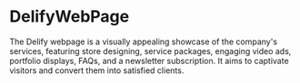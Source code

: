 # DelifyWebPage
The Delify webpage is a visually appealing showcase of the company's services, featuring store designing, service packages, engaging video ads, portfolio displays, FAQs, and a newsletter subscription. It aims to captivate visitors and convert them into satisfied clients.

